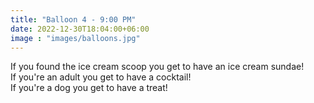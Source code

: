 ```yaml
---
title: "Balloon 4 - 9:00 PM"
date: 2022-12-30T18:04:00+06:00
image : "images/balloons.jpg"
---
```


If you found the ice cream scoop you get to have an ice cream sundae!  
If you're an adult you get to have a cocktail!  
If you're a dog you get to have a treat!  
